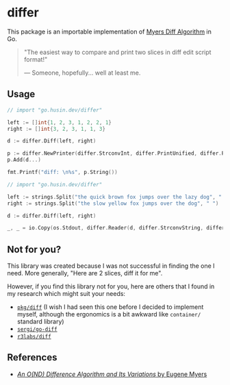 # differ

This package is an importable implementation of [Myers Diff Algorithm][mda-paper] in Go.

> "The easiest way to compare and print two slices in diff edit script format!"
>
> — Someone, hopefully... well at least me.

## Usage

```go
// import "go.husin.dev/differ"

left := []int{1, 2, 3, 1, 2, 2, 1}
right := []int{3, 2, 3, 1, 1, 3}

d := differ.Diff(left, right)

p := differ.NewPrinter(differ.StrconvInt, differ.PrintUnified, differ.PrintNumber)
p.Add(d...)

fmt.Printf("diff: \n%s", p.String())
```

```go
// import "go.husin.dev/differ"

left := strings.Split("the quick brown fox jumps over the lazy dog", " ") 
right := strings.Split("the slow yellow fox jumps over the dog", " ") 

d := differ.Diff(left, right)

_, _ = io.Copy(os.Stdout, differ.Reader(d, differ.StrconvString, differ.PrintNumber, differ.PrintColor))
```

## Not for you?

This library was created because I was not successful in finding the one I need.
More generally, "Here are 2 slices, diff it for me".

However, if you find this library not for you, here are others that I found in my research which might suit your needs:

- [`pkg/diff`](https://github.com/pkg/diff) (I wish I had seen this one before I decided to implement myself, although the ergonomics is a bit awkward like `container/` standard library)
- [`sergi/go-diff`](https://github.com/sergi/go-diff)
- [`r3labs/diff`](https://github.com/r3labs/diff)

## References

- [_An O(ND) Difference Algorithm and Its Variations_ by Eugene Myers][mda-paper]

[mda-paper]: https://neil.fraser.name/writing/diff/myers.pdf
